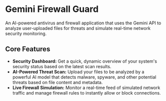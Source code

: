 # Gemini Firewall Guard

An AI-powered antivirus and firewall application that uses the Gemini API to analyze user-uploaded files for threats and simulate real-time network security monitoring.

## Core Features

*   **Security Dashboard:** Get a quick, dynamic overview of your system's security status based on the latest scan results.
*   **AI-Powered Threat Scan:** Upload your files to be analyzed by a powerful AI model that detects malware, spyware, and other potential threats based on file content and metadata.
*   **Live Firewall Simulation:** Monitor a real-time feed of simulated network traffic and manage firewall rules to instantly allow or block connections.
